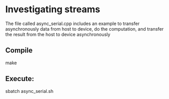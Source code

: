 # Investigating streams

The file called async_serial.cpp includes an example to transfer asynchronously data from host to device, do the computation, and transfer the result from the host to device asynchronously 


## Compile 

make

## Execute:

sbatch async_serial.sh
